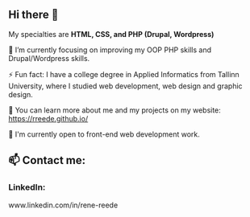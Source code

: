 <h2>Hi there 👋</h2>

My specialties are <strong>HTML, CSS, and PHP (Drupal, Wordpress) </strong>

🌱 I’m currently focusing on improving my OOP PHP skills and Drupal/Wordpress skills.

⚡ Fun fact: I have a college degree in Applied Informatics from Tallinn University, where I studied web development, web design and graphic design.

🔭 You can learn more about me and my projects on my website: https://rreede.github.io/

💬 I'm currently open to front-end web development work.

<h2> 📫 Contact me:</h2>

<h3>LinkedIn:</h3>
www.linkedin.com/in/rene-reede

<!--
**rreede/rreede** is a ✨ _special_ ✨ repository because its `README.md` (this file) appears on your GitHub profile.

Here are some ideas to get you started:

- 🔭 I’m currently working on ...
- 🌱 I’m currently learning ...
- 👯 I’m looking to collaborate on ...
- 🤔 I’m looking for help with ...
- 💬 Ask me about ...
- 📫 How to reach me: ...
- 😄 Pronouns: ...
- ⚡ Fun fact: ...
-->
